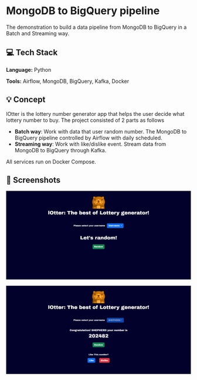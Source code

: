 # MongoDB to BigQuery pipeline

The demonstration to build a data pipeline from MongoDB to BigQuery in a Batch and Streaming way.

## 💻 Tech Stack

**Language:** Python

**Tools:** Airflow, MongoDB, BigQuery, Kafka, Docker

## 💡 Concept

lOtter is the lottery number generator app that helps the user decide what lottery number to buy. The project consisted of 2 parts as follows

* **Batch way**: Work with data that user random number. The MongoDB to BigQuery pipeline controlled by Airflow with daily scheduled.
* **Streaming way**: Work with like/dislike event. Stream data from MongoDB to BigQuery through Kafka.

All services run on Docker Compose.

## 📸 Screenshots

![App Screenshot](https://raw.githubusercontent.com/SlickleZ/Mongo-to-BQ/main/resources/res01.png)

![App Screenshot](https://raw.githubusercontent.com/SlickleZ/Mongo-to-BQ/main/resources/res02.png)
